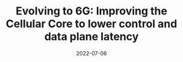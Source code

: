 ---
title: "Evolving to 6G: Improving the Cellular Core to lower control and data plane latency"
collection: publications
permalink: /publication/2022-07-06-l25gc-sigcomm
excerpt: 'Vivek Jain, Sourav Panda, Shixiong Qi, KK Ramakrishnan'
date: 2022-07-06
venue: '2022 1st International Conference on 6G Networking (6GNet)'
paperurl: 'https://ieeexplore.ieee.org/abstract/document/9830519'
---